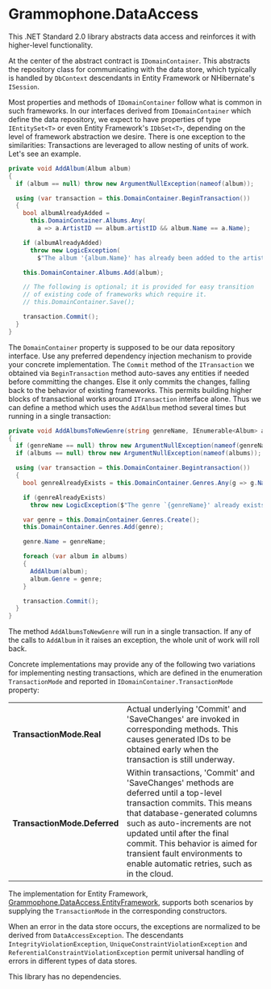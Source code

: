 # Grammophone.DataAccess
This .NET Standard 2.0 library abstracts data access and reinforces it with higher-level functionality.

At the center of the abstract contract is `IDomainContainer`.
This abstracts the repository class for communicating with the data store, which typically is
handled by `DbContext` descendants in Entity Framework or NHibernate's `ISession`.

Most properties and methods of `IDomainContainer` follow what is common in such frameworks.
In our interfaces derived from `IDomainContainer` which define the data repository, we expect to have
properties of type `IEntitySet<T>` or even Entity Framework's `IDbSet<T>`, depending on the level of 
framework abstraction we desire. 
There is one exception to the similarities: Transactions are leveraged to allow nesting of units of work. Let's see an example.

```C#
private void AddAlbum(Album album)
{
  if (album == null) throw new ArgumentNullException(nameof(album));

  using (var transaction = this.DomainContainer.BeginTransaction())
  {
    bool albumAlreadyAdded =
      this.DomainContainer.Albums.Any(
        a => a.ArtistID == album.artistID && album.Name == a.Name);

    if (albumAlreadyAdded)
      throw new LogicException(
        $"The album '{album.Name}' has already been added to the artist's albums.");

    this.DomainContainer.Albums.Add(album);

    // The following is optional; it is provided for easy transition
    // of existing code of frameworks which require it.
    // this.DomainContainer.Save();

    transaction.Commit();
  }
}
```

The `DomainContainer` property is supposed to be our data repository interface. Use any
preferred dependency injection mechanism to provide your concrete implementation.
The `Commit` method of the `ITransaction` we obtained via `BeginTransaction` method auto-saves any entities if needed
before committing the changes. Else it only commits the changes, falling back to the behavior of existing
frameworks. This permits building higher blocks of transactional works around `ITransaction` interface alone.
Thus we can define a method which uses the `AddAlbum` method several times but running in a single transaction:

```C#
private void AddAlbumsToNewGenre(string genreName, IEnumerable<Album> albums)
{
  if (genreName == null) throw new ArgumentNullException(nameof(genreName));
  if (albums == null) throw new ArgumentNullException(nameof(albums));

  using (var transaction = this.DomainContainer.Begintransaction())
  {
    bool genreAlreadyExists = this.DomainContainer.Genres.Any(g => g.Name == genreName);

    if (genreAlreadyExists)
      throw new LogicException($"The genre `{genreName}' already exists.");

    var genre = this.DomainContainer.Genres.Create();
    this.DomainContainer.Genres.Add(genre);

    genre.Name = genreName;

    foreach (var album in albums)
    {
      AddAlbum(album);
      album.Genre = genre;
    }

    transaction.Commit();
  }
}
```

The method `AddAlbumsToNewGenre` will run in a single transaction. If any of the calls to `AddAlbum` in it
raises an exception, the whole unit of work will roll back.

Concrete implementations may provide any of the following two variations for implementing nesting transactions,
which are defined in the enumeration `TransactionMode` and reported in `IDomainContainer.TransactionMode` property:

<table>
<tbody>
<tr>
<td>
<strong>TransactionMode.Real</strong>
</td>
<td>
Actual underlying 'Commit' and 'SaveChanges' are invoked in corresponding methods.
This causes generated IDs to be obtained early when the transaction is still underway.
</td>
</tr>
<tr>
<td>
<strong>TransactionMode.Deferred</strong>
</td>
<td>
Within transactions, 'Commit' and 'SaveChanges' methods are deferred until a top-level transaction commits.
This means that database-generated columns such as auto-increments are not updated until after the final commit.
This behavior is aimed for transient fault environments to enable automatic retries, such as in the cloud.
</td>
</tr>
</tbody>
</table>

The implementation for Entity Framework,
[Grammophone.DataAccess.EntityFramework](https://github.com/grammophone/Grammophone.DataAccess.EntityFramework),
supports both scenarios by supplying the `TransactionMode` in the corresponding constructors.

When an error in the data store occurs, the exceptions are normalized to be derived from `DataAccessException`.
The descendants `IntegrityViolationException`, `UniqueConstraintViolationException` and
`ReferentialConstraintViolationException` permit universal handling of errors in
different types of data stores.

This library has no dependencies.
